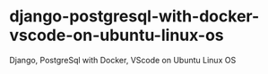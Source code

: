 # django-postgresql-with-docker-vscode-on-ubuntu-linux-os
Django, PostgreSql with Docker, VScode on Ubuntu Linux OS
